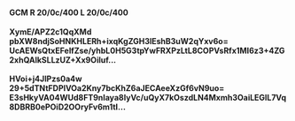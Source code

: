 #### GCM R 20/0c/400 L 20/0c/400
**XymE/APZ2c1QqXMd**<br/>**pbXW8ndjSoHNKHLERh+ixqKgZGH3lEshB3uW2qYxv6o=**<br/>**UcAEWsQtxEFeIfZse/yhbL0H5G3tpYwFRXPzLtL8COPVsRfx1MI6z3+4ZG2xhQAlkSLLzUZ+Xx9Oiluf...**<br/><br/>
**HVoi+j4JIPzs0a4w**<br/>**29+5dTNtFDPIVOa2Kny7bcKhZ6aJECAeeXzGf6vN9uo=**<br/>**E3sHkyVA04WUd8FT9nIaya8IyVc/uQyX7kOszdLN4Mxmh3OaiLEGIL7Vq8DBRB0ePOiD2OOryFv6m1tI...**